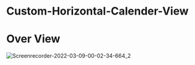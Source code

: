 # Custom-Horizontal-Calender-View

# Over View
![Screenrecorder-2022-03-09-00-02-34-664_2](https://user-images.githubusercontent.com/48696824/157301796-25eb5092-f07a-4490-9dc8-2f15f2a4cdab.gif)
